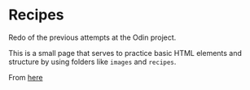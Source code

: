 # Recipes

Redo of the previous attempts at the Odin project.

This is a small page that serves to practice basic HTML elements and structure
by using folders like `images` and `recipes`.

From [here](https://www.theodinproject.com/lessons/foundations-recipes)

